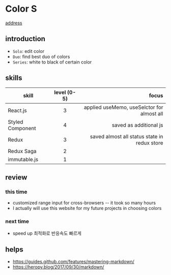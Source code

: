 

# Color S

[address](https://cs_dev.nextwing.me)


## introduction

- `Solo`: edit color
- `Duo`: find best duo of colors
- `Series`: white to black of certain color


## skills

skill |  level (0-5) | focus
---|:---:|---:
React.js  | 3 | applied useMemo, useSelctor for almost all
Styled Component | 4 | saved as additional js 
Redux | 3 | saved almost all status state in redux store
Redux Saga | 2 | 
immutable.js | 1 | 


## review

### this time
- customized range input for cross-browsers
-- it took so many hours
- I actually will use this website for my future projects in choosing colors

### next time
- speed up 최적화로 반응속도 빠르게

## helps
- https://guides.github.com/features/mastering-markdown/
- https://heropy.blog/2017/09/30/markdown/